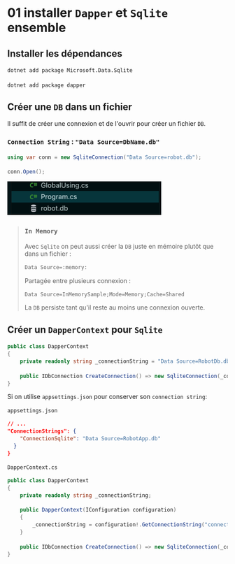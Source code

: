 # 01 installer `Dapper` et `Sqlite` ensemble



## Installer les dépendances

```bash
dotnet add package Microsoft.Data.Sqlite

dotnet add package dapper
```





## Créer une `DB` dans un fichier

Il suffit de créer une connexion et de l'ouvrir pour créer un fichier `DB`.

### `Connection String` : `"Data Source=DbName.db"`

```cs
using var conn = new SqliteConnection("Data Source=robot.db");

conn.Open();
```

<img src="assets/db-in%20-file-sqlite.png" alt="db-in -file-sqlite" style="zoom:50%;" />

> ### `In Memory`
>
> Avec `Sqlite` on peut aussi créer la `DB` juste en mémoire plutôt que dans un fichier :
>
> ```cs
> Data Source=:memory:
> ```
>
> Partagée entre plusieurs connexion :
>
> ```cs
> Data Source=InMemorySample;Mode=Memory;Cache=Shared
> ```
>
> La `DB` persiste tant qu'il reste au moins une connexion ouverte.



## Créer un `DapperContext` pour `Sqlite`

```cs
public class DapperContext
{
    private readonly string _connectionString = "Data Source=RobotDb.db";

	public IDbConnection CreateConnection() => new SqliteConnection(_connectionString);
}
```

Si on utilise `appsettings.json` pour conserver son `connection string`:

`appsettings.json`

```json
// ...  
"ConnectionStrings": {
    "ConnectionSqlite": "Data Source=RobotApp.db"
  }
}
```

`DapperContext.cs`

```cs
public class DapperContext
{
    private readonly string _connectionString;
    
    public DapperContext(IConfiguration configuration)
    {
        _connectionString = configuration!.GetConnectionString("connectionSqlite")!;
    }
    
    public IDbConnection CreateConnection() => new SqliteConnection(_connectionString);
}
```

